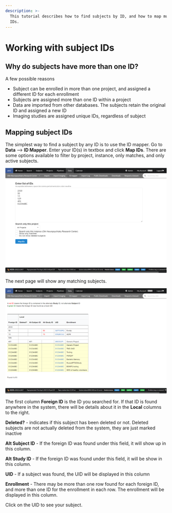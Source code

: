 ```yaml
---
description: >-
  This tutorial describes how to find subjects by ID, and how to map multiple
  IDs.
---
```


# Working with subject IDs

## Why do subjects have more than one ID?

A few possible reasons

* Subject can be enrolled in more than one project, and assigned a different ID for each enrollment
* Subjects are assigned more than one ID within a project
* Data are imported from other databases. The subjects retain the original ID and assigned a new ID
* Imaging studies are assigned unique IDs, regardless of subject

## Mapping subject IDs

The simplest way to find a subject by any ID is to use the ID mapper. Go to **Data** --> **ID Mapper**. Enter your ID(s) in textbox and click **Map IDs**. There are some options available to filter by project, instance, only matches, and only active subjects.

![We're searching for six IDs: 2310, 50, 13, 529, 401, S1234ABC](<../.gitbook/assets/image (6) (1).png>)

The next page will show any matching subjects.

![4 of 6 IDs were found!](<../.gitbook/assets/image (7).png>)

The first column **Foreign ID** is the ID you searched for. If that ID is found anywhere in the system, there will be details about it in the **Local** columns to the right.

**Deleted?** - indicates if this subject has been deleted or not. Deleted subjects are not actually deleted from the system, they are just marked inactive

**Alt Subject ID** - If the foreign ID was found under this field, it will show up in this column.

**Alt Study ID** - If the foreign ID was found under this field, it will be show in this column.

**UID** - If a subject was found, the UID will be displayed in this column

**Enrollment** - There may be more than one row found for each foreign ID, and more than one ID for the enrollment in each row. The enrollment will be displayed in this column.

Click on the UID to see your subject.
